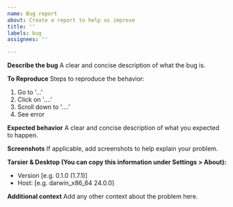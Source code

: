 ```yaml
---
name: Bug report
about: Create a report to help us improve
title: ''
labels: bug
assignees: ''

---
```


**Describe the bug**
A clear and concise description of what the bug is.

**To Reproduce**
Steps to reproduce the behavior:
1. Go to '...'
2. Click on '....'
3. Scroll down to '....'
4. See error

**Expected behavior**
A clear and concise description of what you expected to happen.

**Screenshots**
If applicable, add screenshots to help explain your problem.

**Tarsier & Desktop (You can copy this information under Settings > About):**
- Version [e.g. 0.1.0 (1.7.1)]
 - Host: [e.g. darwin_x86_64 24.0.0]

**Additional context**
Add any other context about the problem here.
